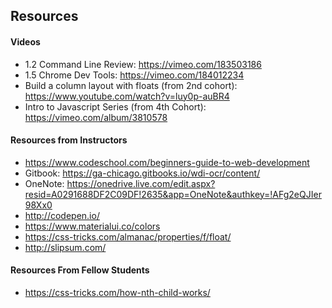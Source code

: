 ## Resources

#### Videos
- 1.2 Command Line Review: https://vimeo.com/183503186
- 1.5 Chrome Dev Tools: https://vimeo.com/184012234
- Build a column layout with floats (from 2nd cohort): https://www.youtube.com/watch?v=luy0p-auBR4
- Intro to Javascript Series (from 4th Cohort): https://vimeo.com/album/3810578

#### Resources from Instructors

- https://www.codeschool.com/beginners-guide-to-web-development
- Gitbook: https://ga-chicago.gitbooks.io/wdi-ocr/content/
- OneNote: https://onedrive.live.com/edit.aspx?resid=A0291688DF2C09DF!2635&app=OneNote&authkey=!AFg2eQJIer98Xx0
- http://codepen.io/
- https://www.materialui.co/colors
- https://css-tricks.com/almanac/properties/f/float/
- http://slipsum.com/

#### Resources From Fellow Students

- https://css-tricks.com/how-nth-child-works/
